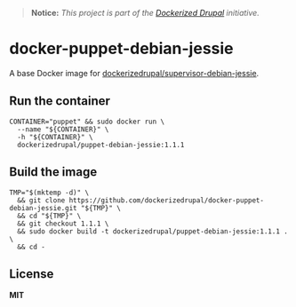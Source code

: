 > **Notice:** *This project is part of the [Dockerized Drupal](https://dockerizedrupal.com/) initiative.*

# docker-puppet-debian-jessie

A base Docker image for [dockerizedrupal/supervisor-debian-jessie](https://github.com/dockerizedrupal/docker-supervisor-debian-jessie).

## Run the container

    CONTAINER="puppet" && sudo docker run \
      --name "${CONTAINER}" \
      -h "${CONTAINER}" \
      dockerizedrupal/puppet-debian-jessie:1.1.1

## Build the image

    TMP="$(mktemp -d)" \
      && git clone https://github.com/dockerizedrupal/docker-puppet-debian-jessie.git "${TMP}" \
      && cd "${TMP}" \
      && git checkout 1.1.1 \
      && sudo docker build -t dockerizedrupal/puppet-debian-jessie:1.1.1 . \
      && cd -

## License

**MIT**
